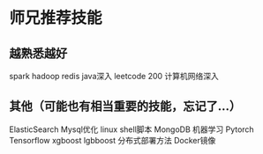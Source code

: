 # 师兄推荐技能

## 越熟悉越好

spark
hadoop
redis
java深入
leetcode 200
计算机网络深入

## 其他（可能也有相当重要的技能，忘记了...）

ElasticSearch
Mysql优化
linux shell脚本
MongoDB
机器学习
Pytorch Tensorflow
xgboost
lgbboost
分布式部署方法
Docker镜像